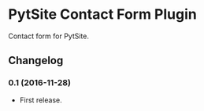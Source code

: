 # PytSite Contact Form Plugin

Contact form for PytSite.


## Changelog

### 0.1 (2016-11-28)
- First release.
